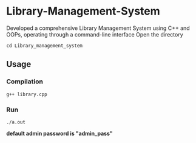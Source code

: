 # Library-Management-System
Developed a comprehensive Library Management System using C++ and OOPs, operating through a command-line interface 
Open the directory

`cd Library_management_system`

## Usage

### Compilation

`g++ library.cpp `

### Run

`./a.out`

**default admin password is "admin_pass"**
